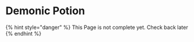 # Demonic Potion

{% hint style="danger" %}
This Page is not complete yet. Check back later
{% endhint %}

